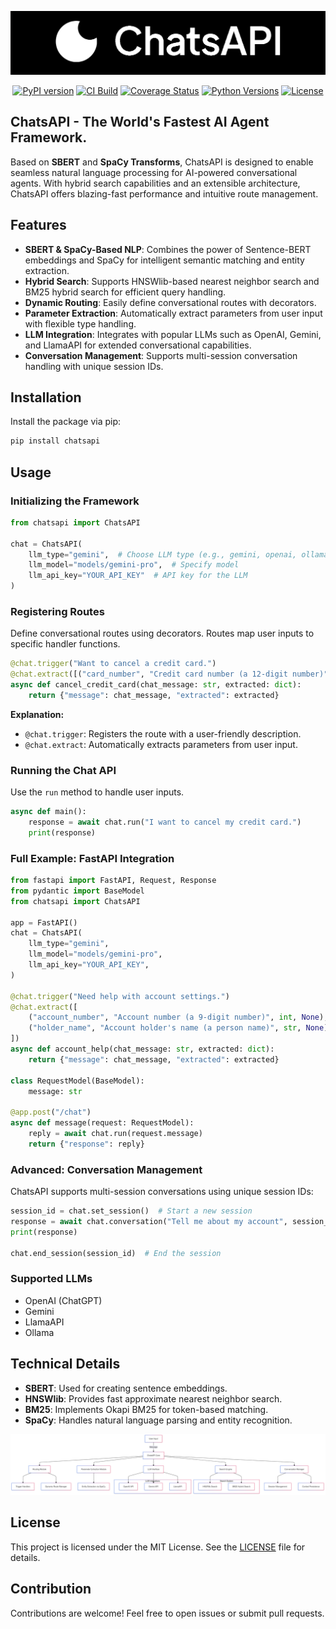![ChatsAPI-Banner.png](docs_src%2Fimages%2FChatsAPI-Banner.png)

<div align="center">
  
  [![PyPI version](https://badge.fury.io/py/chatsapi.svg)](https://badge.fury.io/py/chatsapi)
  [![CI Build](https://github.com/chatsapi/ChatsAPI/actions/workflows/publish.yml/badge.svg)](https://github.com/chatsapi/ChatsAPI/actions/workflows/publish.yml)
  [![Coverage Status](https://coveralls.io/repos/github/chatsapi/ChatsAPI/badge.svg?branch=main)](https://coveralls.io/github/chatsapi/ChatsAPI?branch=main)
  [![Python Versions](https://img.shields.io/pypi/pyversions/chatsapi.svg)](https://pypi.org/project/chatsapi/)
  [![License](https://img.shields.io/github/license/chatsapi/ChatsAPI)](https://github.com/chatsapi/ChatsAPI/blob/main/LICENSE)

</div>



## **ChatsAPI - The World's Fastest AI Agent Framework.**
Based on **SBERT** and **SpaCy Transforms**, ChatsAPI is designed to enable seamless natural language processing for AI-powered conversational agents. With hybrid search capabilities and an extensible architecture, ChatsAPI offers blazing-fast performance and intuitive route management.



## Features

- **SBERT & SpaCy-Based NLP**: Combines the power of Sentence-BERT embeddings and SpaCy for intelligent semantic matching and entity extraction.
- **Hybrid Search**: Supports HNSWlib-based nearest neighbor search and BM25 hybrid search for efficient query handling.
- **Dynamic Routing**: Easily define conversational routes with decorators.
- **Parameter Extraction**: Automatically extract parameters from user input with flexible type handling.
- **LLM Integration**: Integrates with popular LLMs such as OpenAI, Gemini, and LlamaAPI for extended conversational capabilities.
- **Conversation Management**: Supports multi-session conversation handling with unique session IDs.


## Installation

Install the package via pip:

```bash
pip install chatsapi
```


## Usage

### Initializing the Framework

```python
from chatsapi import ChatsAPI

chat = ChatsAPI(
    llm_type="gemini",  # Choose LLM type (e.g., gemini, openai, ollama)
    llm_model="models/gemini-pro",  # Specify model
    llm_api_key="YOUR_API_KEY"  # API key for the LLM
)
```


### Registering Routes

Define conversational routes using decorators. Routes map user inputs to specific handler functions.

```python
@chat.trigger("Want to cancel a credit card.")
@chat.extract([("card_number", "Credit card number (a 12-digit number)", str, None)])
async def cancel_credit_card(chat_message: str, extracted: dict):
    return {"message": chat_message, "extracted": extracted}
```

**Explanation:**
- `@chat.trigger`: Registers the route with a user-friendly description.
- `@chat.extract`: Automatically extracts parameters from user input.


### Running the Chat API

Use the `run` method to handle user inputs.

```python
async def main():
    response = await chat.run("I want to cancel my credit card.")
    print(response)
```


### Full Example: FastAPI Integration

```python
from fastapi import FastAPI, Request, Response
from pydantic import BaseModel
from chatsapi import ChatsAPI

app = FastAPI()
chat = ChatsAPI(
    llm_type="gemini",
    llm_model="models/gemini-pro",
    llm_api_key="YOUR_API_KEY",
)

@chat.trigger("Need help with account settings.")
@chat.extract([
    ("account_number", "Account number (a 9-digit number)", int, None),
    ("holder_name", "Account holder's name (a person name)", str, None)
])
async def account_help(chat_message: str, extracted: dict):
    return {"message": chat_message, "extracted": extracted}

class RequestModel(BaseModel):
    message: str

@app.post("/chat")
async def message(request: RequestModel):
    reply = await chat.run(request.message)
    return {"response": reply}
```


### Advanced: Conversation Management

ChatsAPI supports multi-session conversations using unique session IDs:

```python
session_id = chat.set_session()  # Start a new session
response = await chat.conversation("Tell me about my account", session_id)
print(response)

chat.end_session(session_id)  # End the session
```


### Supported LLMs

- OpenAI (ChatGPT)
- Gemini
- LlamaAPI
- Ollama


## Technical Details

- **SBERT**: Used for creating sentence embeddings.
- **HNSWlib**: Provides fast approximate nearest neighbor search.
- **BM25**: Implements Okapi BM25 for token-based matching.
- **SpaCy**: Handles natural language parsing and entity recognition.


![logical_flow.png](docs_src%2Fimages%2Flogical_flow.png)


## License

This project is licensed under the MIT License. See the [LICENSE](LICENSE) file for details.


## Contribution

Contributions are welcome! Feel free to open issues or submit pull requests.